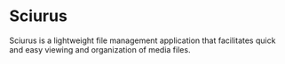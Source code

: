 # Sciurus
Sciurus is a lightweight file management application that facilitates quick and easy viewing and organization of media files.
